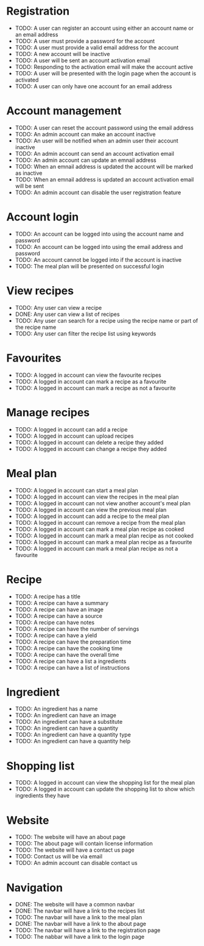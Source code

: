 # Registration
* TODO: A user can register an account using either an account name or an email address
* TODO: A user must provide a password for the account
* TODO: A user must provide a valid email address for the account
* TODO: A new account will be inactive
* TODO: A user will be sent an account activation email
* TODO: Responding to the activation email will make the account active
* TODO: A user will be presented with the login page when the account is activated
* TODO: A user can only have one account for an email address

# Account management
* TODO: A user can reset the account password using the email address
* TODO: An admin account can make an account inactive
* TODO: An user will be notified when an admin user their account inactive
* TODO: An admin account can send an account activation email
* TODO: An admin account can update an emnail address
* TODO: When an emnail address is updated the account will be marked as inactive
* TODO: When an emnail address is updated an account activation email will be sent
* TODO: An admin account can disable the user registration feature

# Account login
* TODO: An account can be logged into using the account name and password
* TODO: An account can be logged into using the email address and password
* TODO: An account cannot be logged into if the account is inactive
* TODO: The meal plan will be presented on successful login

# View recipes
* TODO: Any user can view a recipe
* DONE: Any user can view a list of recipes
* TODO: Any user can search for a recipe using the recipe name or part of the recipe name
* TODO: Any user can filter the recipe list using keywords

# Favourites
* TODO: A logged in account can view the favourite recipes
* TODO: A logged in account can mark a recipe as a favourite
* TODO: A logged in account can mark a recipe as not a favourite

# Manage recipes
* TODO: A logged in account can add a recipe
* TODO: A logged in account can upload recipes
* TODO: A logged in account can delete a recipe they added
* TODO: A logged in account can change a recipe they added

# Meal plan
* TODO: A logged in account can start a meal plan
* TODO: A logged in account can view the recipes in the meal plan
* TODO: A logged in account can not view another account's meal plan
* TODO: A logged in account can view the previous meal plan
* TODO: A logged in account can add a recipe to the meal plan
* TODO: A logged in account can remove a recipe from the meal plan
* TODO: A logged in account can mark a meal plan recipe as cooked
* TODO: A logged in account can mark a meal plan recipe as not cooked
* TODO: A logged in account can mark a meal plan recipe as a favourite
* TODO: A logged in account can mark a meal plan recipe as not a favourite

# Recipe
* TODO: A recipe has a title
* TODO: A recipe can have a summary
* TODO: A recipe can have an image
* TODO: A recipe can have a source
* TODO: A recipe can have notes
* TODO: A recipe can have the number of servings
* TODO: A recipe can have a yield
* TODO: A recipe can have the preparation time
* TODO: A recipe can have the cooking time
* TODO: A recipe can have the overall time
* TODO: A recipe can have a list a ingredients
* TODO: A recipe can have a list of instructions

# Ingredient
* TODO: An ingredient has a name
* TODO: An ingredient can have an image
* TODO: An ingredient can have a substitute
* TODO: An ingredient can have a quantity
* TODO: An ingredient can have a quantity type
* TODO: An ingredient can have a quantity help

# Shopping list
* TODO: A logged in account can view the shopping list for the meal plan
* TODO: A logged in account can update the shopping list to show which ingredients they have

# Website
* TODO: The website will have an about page
* TODO: The about page will contain license information
* TODO: The website will have a contact us page
* TODO: Contact us will be via email
* TODO: An admin account can disable contact us

# Navigation
* DONE: The website will have a common navbar
* DONE: The navbar will have a link to the recipes list
* TODO: The navbar will have a link to the meal plan
* DONE: The navbar will have a link to the about page
* TODO: The navbar will have a link to the registration page
* TODO: The nabbar will have a link to the login page
